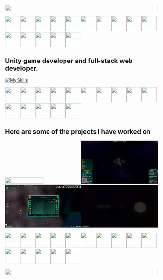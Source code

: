 <!--📏LINE-->
<img src="https://i.imgur.com/dBaSKWF.gif" height="20" width="100%">

<img src="https://github.com/seanprashad/slackmoji/blob/master/emoji/parrots/parrot-laptop.gif" height="50" width="50"><img src="https://github.com/seanprashad/slackmoji/blob/master/emoji/parrots/parrot-laptop.gif" height="50" width="50"><img src="https://github.com/seanprashad/slackmoji/blob/master/emoji/parrots/parrot-laptop.gif" height="50" width="50"><img src="https://github.com/seanprashad/slackmoji/blob/master/emoji/parrots/parrot-laptop.gif" height="50" width="50"><img src="https://github.com/seanprashad/slackmoji/blob/master/emoji/parrots/parrot-laptop.gif" height="50" width="50"><img src="https://github.com/seanprashad/slackmoji/blob/master/emoji/parrots/parrot-laptop.gif" height="50" width="50"><img src="https://github.com/seanprashad/slackmoji/blob/master/emoji/parrots/parrot-laptop.gif" height="50" width="50"><img src="https://github.com/seanprashad/slackmoji/blob/master/emoji/parrots/parrot-laptop.gif" height="50" width="50"><img src="https://github.com/seanprashad/slackmoji/blob/master/emoji/parrots/parrot-laptop.gif" height="50" width="50"><img src="https://github.com/seanprashad/slackmoji/blob/master/emoji/parrots/parrot-laptop.gif" height="50" width="50"><img src="https://github.com/seanprashad/slackmoji/blob/master/emoji/parrots/parrot-laptop.gif" height="50" width="50"><img src="https://github.com/seanprashad/slackmoji/blob/master/emoji/parrots/parrot-laptop.gif" height="50" width="50"><img src="https://github.com/seanprashad/slackmoji/blob/master/emoji/parrots/parrot-laptop.gif" height="50" width="50"><img src="https://github.com/seanprashad/slackmoji/blob/master/emoji/parrots/parrot-laptop.gif" height="50" width="50"><img src="https://github.com/seanprashad/slackmoji/blob/master/emoji/parrots/parrot-laptop.gif" height="50" width="50">

## Unity game developer and full-stack web developer.

[![My Skills](https://skillicons.dev/icons?i=unity,cs,net,ts,nodejs,react,angular,bash,mongodb,mysql,aws,redux,docker,python,java,discord,c)](https://skillicons.dev)

<!--🦜PARROTSEMOJI / 🌐WEBSITE: https://github.com/seanprashad/slackmoji/ -->
<p align="center">
  
<img src="https://github.com/seanprashad/slackmoji/blob/master/emoji/parrots/parrot-moonwalking.gif?raw=true" height="50" width="50"><img src="https://github.com/seanprashad/slackmoji/blob/master/emoji/parrots/parrot-moonwalking.gif?raw=true" height="50" width="50"><img src="https://github.com/seanprashad/slackmoji/blob/master/emoji/parrots/parrot-moonwalking.gif?raw=true" height="50" width="50"><img src="https://github.com/seanprashad/slackmoji/blob/master/emoji/parrots/parrot-moonwalking.gif?raw=true" height="50" width="50"><img src="https://github.com/seanprashad/slackmoji/blob/master/emoji/parrots/parrot-moonwalking.gif?raw=true" height="50" width="50"><img src="https://github.com/seanprashad/slackmoji/blob/master/emoji/parrots/parrot-moonwalking.gif?raw=true" height="50" width="50"><img src="https://github.com/seanprashad/slackmoji/blob/master/emoji/parrots/parrot-moonwalking.gif?raw=true" height="50" width="50"><img src="https://github.com/seanprashad/slackmoji/blob/master/emoji/parrots/parrot-moonwalking.gif?raw=true" height="50" width="50"><img src="https://github.com/seanprashad/slackmoji/blob/master/emoji/parrots/parrot-moonwalking.gif?raw=true" height="50" width="50"><img src="https://github.com/seanprashad/slackmoji/blob/master/emoji/parrots/parrot-moonwalking.gif?raw=true" height="50" width="50"><img src="https://github.com/seanprashad/slackmoji/blob/master/emoji/parrots/parrot-moonwalking.gif?raw=true" height="50" width="50"><img src="https://github.com/seanprashad/slackmoji/blob/master/emoji/parrots/parrot-moonwalking.gif?raw=true" height="50" width="50"><img src="https://github.com/seanprashad/slackmoji/blob/master/emoji/parrots/parrot-moonwalking.gif?raw=true" height="50" width="50"><img src="https://github.com/seanprashad/slackmoji/blob/master/emoji/parrots/parrot-moonwalking.gif?raw=true" height="50" width="50"><img src="https://github.com/seanprashad/slackmoji/blob/master/emoji/parrots/parrot-moonwalking.gif?raw=true" height="50" width="50">
  
## Here are some of the projects I have worked on
<a href="https://newstarsgame.com" target="_blank"><img src="https://cdn.cloudflare.steamstatic.com/steam/apps/2231270/ss_09bd32adb6b6d7c941ec076783038ab336eca676.1920x1080.jpg" height="50%" width="50%"></a><a href="https://newstarsgame.com" target="_blank"><img src="./images/newstars-constructor.gif" height="50%" width="50%"></a><a href="https://newstarsgame.com" target="_blank"><img src="./images/newstars-trading.gif" height="50%" width="50%"></a><a href="https://newstarsgame.com" target="_blank"><img src="./images/newstars-exploration.gif" height="50%" width="50%"></a>
  
<img src="https://github.com/seanprashad/slackmoji/blob/master/emoji/parrots/parrot-maracas.gif?raw=true" height="50" width="50"><img src="https://github.com/seanprashad/slackmoji/blob/master/emoji/parrots/parrot-maracas.gif?raw=true" height="50" width="50"><img src="https://github.com/seanprashad/slackmoji/blob/master/emoji/parrots/parrot-maracas.gif?raw=true" height="50" width="50"><img src="https://github.com/seanprashad/slackmoji/blob/master/emoji/parrots/parrot-maracas.gif?raw=true" height="50" width="50"><img src="https://github.com/seanprashad/slackmoji/blob/master/emoji/parrots/parrot-maracas.gif?raw=true" height="50" width="50"><img src="https://github.com/seanprashad/slackmoji/blob/master/emoji/parrots/parrot-maracas.gif?raw=true" height="50" width="50"><img src="https://github.com/seanprashad/slackmoji/blob/master/emoji/parrots/parrot-maracas.gif?raw=true" height="50" width="50"><img src="https://github.com/seanprashad/slackmoji/blob/master/emoji/parrots/parrot-maracas.gif?raw=true" height="50" width="50"><img src="https://github.com/seanprashad/slackmoji/blob/master/emoji/parrots/parrot-maracas.gif?raw=true" height="50" width="50"><img src="https://github.com/seanprashad/slackmoji/blob/master/emoji/parrots/parrot-maracas.gif?raw=true" height="50" width="50"><img src="https://github.com/seanprashad/slackmoji/blob/master/emoji/parrots/parrot-maracas.gif?raw=true" height="50" width="50"><img src="https://github.com/seanprashad/slackmoji/blob/master/emoji/parrots/parrot-maracas.gif?raw=true" height="50" width="50"><img src="https://github.com/seanprashad/slackmoji/blob/master/emoji/parrots/parrot-maracas.gif?raw=true" height="50" width="50"><img src="https://github.com/seanprashad/slackmoji/blob/master/emoji/parrots/parrot-maracas.gif?raw=true" height="50" width="50"><img src="https://github.com/seanprashad/slackmoji/blob/master/emoji/parrots/parrot-maracas.gif?raw=true" height="50" width="50">
 
 <div height="160px"></div>
  <!--📏LINE-->
<img src="https://i.imgur.com/dBaSKWF.gif" height="20" width="100%">
